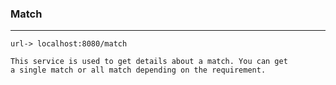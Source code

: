 ### Match

---

```url-> localhost:8080/match```

    This service is used to get details about a match. You can get
    a single match or all match depending on the requirement.
